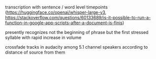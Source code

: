 transcription with sentence / word level timepoints  
(https://huggingface.co/openai/whisper-large-v3,  
https://stackoverflow.com/questions/60133689/is-it-possible-to-run-a-function-in-google-app-scripts-after-a-document-is-finis)  

presently recognizes not the beginning of phrase but the first stressed syllable with rapid increase in volume  

crossfade tracks in audacity among 5.1 channel speakers according to distance of source from them  
  